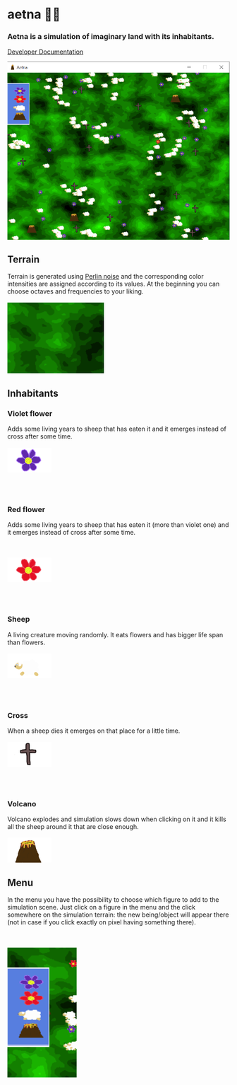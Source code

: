 # aetna 🌋🐑

### Aetna is a simulation of imaginary land with its inhabitants.
[Developer Documentation](./technical_documentation.md)

<img src="./Land_Generating/images/simulation.png" width = 600>

## Terrain

Terrain is generated using [Perlin noise](https://www.wikiwand.com/en/Perlin_noise) and the corresponding color intensities are assigned according to its values.  At the beginning you can choose octaves and frequencies to your liking.
</br></br>
<img src="./Land_Generating/images/terrain.png">


## Inhabitants

### Violet flower
Adds some living years to sheep that has eaten it and it emerges instead of cross after some time.
</br></br>
<img src="./Land_Generating/images/violet_flower_mini.bmp">

</br></br>

### Red flower
Adds some living years to sheep that has eaten it (more than violet one) and it emerges instead of cross after some time.

</br></br>
<img src="./Land_Generating/images/red_flower_mini.bmp">


</br></br>

### Sheep
A living creature moving randomly. It eats flowers and has bigger life span than flowers.
</br></br>
<img src="./Land_Generating/images/sheep_mini.bmp">


</br></br>

### Cross
When a sheep dies it emerges on that place for a little time.
</br></br>
<img src="./Land_Generating/images/cross_mini.bmp">


</br></br>

### Volcano
Volcano explodes and simulation slows down when clicking on it and it kills all the sheep around it that are close enough.
</br></br>
<img src="./Land_Generating/images/volcano_mini.bmp">


## Menu

In the menu you have the possibility to choose which figure to add to the simulation scene. Just click on a figure in the menu and the click somewhere on the simulation terrain: the new being/object will appear there (not in case if you click exactly on pixel having something there).

</br></br>
<img src="./Land_Generating/images/menu.png">
